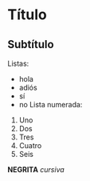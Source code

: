 # Título
## Subtítulo
Listas:
- hola
- adiós
- sí
- no
Lista numerada:
1. Uno
2. Dos
3. Tres
4. Cuatro
5. Seis

**NEGRITA** *cursiva*

